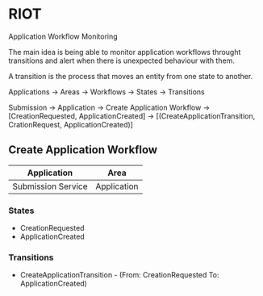# RIOT

Application Workflow Monitoring

The main idea is being able to monitor application workflows throught transitions and alert when there is unexpected behaviour with them.

A transition is the process that moves an entity from one state to another.

Applications -> Areas -> Workflows -> States -> Transitions

Submission -> Application -> Create Application Workflow -> [CreationRequested, ApplicationCreated] -> [(CreateApplicationTransition, CrationRequest, ApplicationCreated)]


## Create Application Workflow

| Application        | Area        |
| ------------------ | ----------- |
| Submission Service | Application |


### States
- CreationRequested
- ApplicationCreated

### Transitions
 - CreateApplicationTransition - (From: CreationRequested To: ApplicationCreated)
